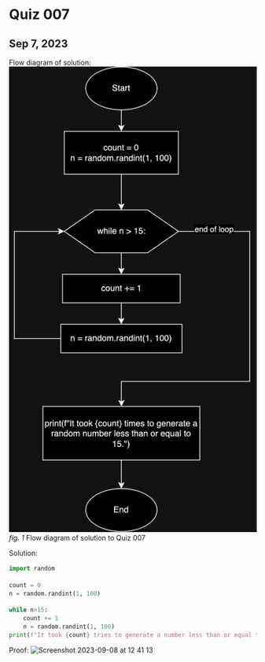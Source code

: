 # Quiz 007
## Sep 7, 2023


Flow diagram of solution:
![](/quizzes/assets/Quiz007Diagram.jpg)
*fig. 1* Flow diagram of solution to Quiz 007

Solution:
```.py
import random

count = 0
n = random.randint(1, 100)

while n>15:
    count += 1
    n = random.randint(1, 100)
print(f"It took {count} tries to generate a number less than or equal to 15.")
```

Proof:
<img width="1157" alt="Screenshot 2023-09-08 at 12 41 13" src="https://github.com/MayFu2025/unit1_repo/assets/122759229/4b659221-1c82-444d-9d8c-afc9f3c3554d">

